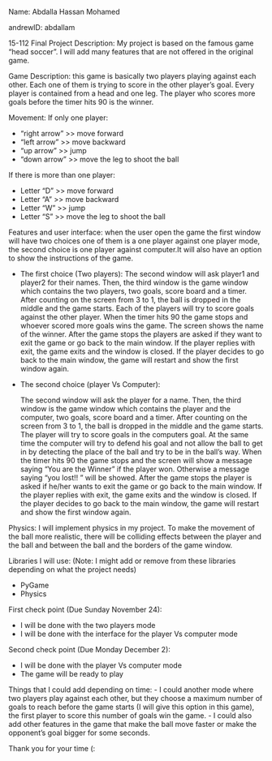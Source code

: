 Name: Abdalla Hassan Mohamed

andrewID: abdallam

15-112 Final Project Description:
My project is based on the famous game “head soccer”. I will add many features that are not offered in the original game.

Game Description: this game is basically two players playing against each other. Each one of them is trying to score in the other player’s goal.
Every player is contained from a head and one leg. The player who scores more goals before the timer hits 90 is the winner. 

Movement: 
  If only one player:
  -	“right arrow” >> move forward
  -	“left arrow” >> move backward
  -	“up arrow” >> jump
  -	“down arrow” >> move the leg to shoot the ball 

  If there is more than one player:
  -	Letter “D” >> move forward
  -	Letter “A” >> move backward
  -	Letter “W” >> jump
  -	Letter “S” >> move the leg to shoot the ball

Features and user interface: when the user open the game the first window will have two choices one of them is a one player against one player mode,
the second choice is one player against computer.It will also have an option to show the instructions of the game.
 
 -	The first choice (Two players):
  The second window will ask player1 and player2 for their names. Then, the third window is the game window which contains the two players, two goals, score board and a timer.
  After counting on the screen from 3 to 1, the ball is dropped in the middle and the game starts.
  Each of the players will try to score goals against the other player. When the timer hits 90 the game stops and whoever scored more goals wins the game. The screen shows the name of the winner.
  After the game stops the players are asked if they want to exit the game or go back to the main window. If the player replies with exit, the game exits and the window is closed.
  If the player decides to go back to the main window, the game will restart and show the first window again.

-	The second choice (player Vs Computer):

	The second window will ask the player for a name. Then, the third window is the game window which contains the player and the computer, two goals, score board and a timer.
	After counting on the screen from 3 to 1, the ball is dropped in the middle and the game starts.
	The player will try to score goals in the computers goal. At the same time the computer will try to defend his goal and not allow the ball to get in by detecting the place of the ball and try to be in the ball’s way.
	When the timer hits 90 the game stops and the screen will show a message saying “You are the Winner” if the player won. Otherwise a message saying “you lost!! ” will be showed.
	After the game stops the player is asked if he/her wants to exit the game or go back to the main window. If the player replies with exit, the game exits and the window is closed. If the player decides to go back to the main window, the game will restart and show the first window again.

Physics: I will implement physics in my project. To make the movement of the ball more realistic, there will be colliding effects between the player and the ball and between the ball and the borders of the game window.

Libraries I will use: (Note: I might add or remove from these libraries depending on what the project needs)
-	PyGame
-	Physics

First check point (Due Sunday November 24):
-	I will be done with the two players mode 
-	I will be done with the interface for the player Vs computer mode

Second check point (Due Monday December 2):
-	I will be done with the player Vs computer mode 
-	The game will be ready to play 

Things that I could add depending on time: 
	-	I could another mode where two players play against each other, but they choose a maximum number of goals to reach before the game starts (I will give this option in this game), the first player to score this number of goals win the game.
	-	I could also add other features in the game that make the ball move faster or make the opponent’s goal bigger for some seconds.

Thank you for your time (:

